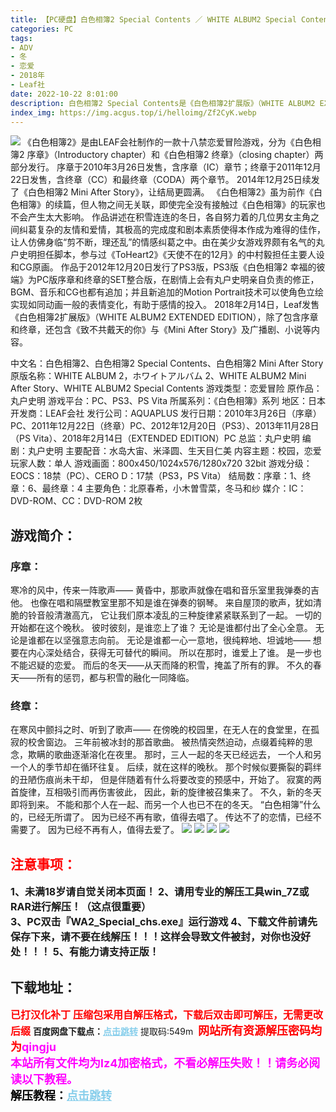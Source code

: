 ```yaml
---
title: 【PC硬盘】白色相簿2 Special Contents ／ WHITE ALBUM2 Special Contents
categories: PC
tags:
- ADV
- 冬
- 恋爱
- 2018年
- Leaf社
date: 2022-10-22 8:01:00
description: 白色相簿2 Special Contents是《白色相簿2扩展版》（WHITE ALBUM2 EXTENDED EDITION），除了包含序章和终章，还包含《致不共戴天的你》与《Mini After Story》及广播剧、小说等内容。
index_img: https://img.acgus.top/i/helloimg/Zf2CyK.webp
---
```

![](https://img.acgus.top/i/helloimg/Zf2CyK.webp)
《白色相簿2》是由LEAF会社制作的一款十八禁恋爱冒险游戏，分为《白色相簿2 序章》（Introductory chapter）和《白色相簿2 终章》（closing chapter）两部分发行。
序章于2010年3月26日发售，含序章（IC）章节；终章于2011年12月22日发售，含终章（CC）和最终章（CODA）两个章节。
2014年12月25日续发了《白色相簿2 Mini After Story》，让结局更圆满。
《白色相簿2》虽为前作《白色相簿》的续篇，但人物之间无关联，即使完全没有接触过《白色相簿》的玩家也不会产生太大影响。
作品讲述在积雪连连的冬日，各自努力着的几位男女主角之间纠葛复杂的友情和爱情，其极高的完成度和剧本素质使得本作成为难得的佳作，让人仿佛身临“剪不断，理还乱”的情感纠葛之中。由在美少女游戏界颇有名气的丸户史明担任脚本，参与过《ToHeart2》《天使不在的12月》的中村毅担任主要人设和CG原画。
作品于2012年12月20日发行了PS3版，PS3版《白色相簿2 幸福的彼端》为PC版序章和终章的SET整合版，在剧情上会有丸户史明亲自负责的修正，BGM、音乐和CG也都有追加；并且新追加的Motion Portrait技术可以使角色立绘实现如同动画一般的表情变化，有助于感情的投入。
2018年2月14日，Leaf发售《白色相簿2扩展版》（WHITE ALBUM2 EXTENDED EDITION），除了包含序章和终章，还包含《致不共戴天的你》与《Mini After Story》及广播剧、小说等内容。

中文名：白色相簿2、白色相簿2 Special Contents、白色相簿2 Mini After Story
原版名称：WHITE ALBUM 2，ホワイトアルバム 2、WHITE ALBUM2 Mini After Story、WHITE ALBUM2 Special Contents
游戏类型：恋爱冒险
原作品：丸户史明
游戏平台：PC、PS3、PS Vita
所属系列：《白色相簿》系列
地区：日本
开发商：LEAF会社
发行公司：AQUAPLUS
发行日期：2010年3月26日（序章）PC、2011年12月22日（终章）PC、2012年12月20日（PS3）、2013年11月28日（PS Vita）、2018年2月14日（EXTENDED EDITION）PC
总监：丸户史明
编剧：丸户史明
主要配音：水岛大宙、米泽圆、生天目仁美
内容主题：校园，恋爱
玩家人数：单人
游戏画面：800x450/1024x576/1280x720 32bit
游戏分级：EOCS：18禁（PC）、CERO D：17禁（PS3，PS Vita）
结局数：序章：1、终章：6、最终章：4
主要角色：北原春希，小木曽雪菜，冬马和纱
媒介：IC：DVD-ROM、CC：DVD-ROM 2枚

## 游戏简介：
### **序章：**
寒冷的风中，传来一阵歌声——
黄昏中，那歌声就像在唱和音乐室里我弹奏的吉他。
也像在唱和隔壁教室里那不知是谁在弹奏的钢琴。
来自屋顶的歌声，犹如清脆的铃音般清澈高亢，
它让我们原本凌乱的三种旋律紧紧联系到了一起。
一切的开始都在这个晚秋。
彼时彼刻，是谁恋上了谁？
无论是谁都付出了全心全意。
无论是谁都在以坚强意志向前。
无论是谁都一心一意地，很纯粹地、坦诚地——
想要在内心深处结合，获得无可替代的瞬间。
所以在那时，谁爱上了谁。
是一步也不能迟疑的恋爱。
而后的冬天——从天而降的积雪，掩盖了所有的罪。
不久的春天——所有的惩罚，都与积雪的融化一同降临。

### **终章：**
在寒风中颤抖之时、听到了歌声——
在傍晚的校园里，在无人在的食堂里，在孤寂的校舍窗边。
三年前被冰封的那首歌曲。
被热情突然迫动，点缀着纯粹的思念，欺瞒的歌曲逐渐溶化在夜里。
那时，三人一起的冬天已经远去，
一个人和另一个人的季节却在循环往复。
后续，就在这样的晚秋。
那个时候似要撕裂的羁绊的丑陋伤痕尚未干却，
但是伴随着有什么将要改变的预感中，开始了。
寂寞的两首旋律，互相吸引而再伤害彼此，
因此，新的旋律被召集来了。
不久，新的冬天即将到来。
不能和那个人在一起、而另一个人也已不在的冬天。
“白色相簿”什么的，已经无所谓了。
因为已经不再有歌，值得去唱了。
传达不了的恋情，已经不需要了。
因为已经不再有人，值得去爱了。
![](https://img.acgus.top/i/helloimg/Zf2Bp1.webp)
![](https://img.acgus.top/i/helloimg/ZfMyZr.webp)
![](https://img.acgus.top/i/helloimg/Zf25ST.webp)
![](https://img.acgus.top/i/helloimg/Zf2Rmb.webp)






## <font color=#FF0000 >注意事项：</font>
<font size=3><b>1、未满18岁请自觉关闭本页面！
2、请用专业的解压工具win_7Z或RAR进行解压！（这点很重要）  
3、PC双击『WA2_Special_chs.exe』运行游戏
4、下载文件前请先保存下来，请不要在线解压！！！这样会导致文件被封，对你也没好处！！！
5、有能力请支持正版！</b></font>

## 下载地址：
<font color=#FF0000 size=3>**已打汉化补丁**</font>
<font color=#FF0000 size=3>**压缩包采用自解压格式，下载后双击即可解压，无需更改后缀**</font>
<b>百度网盘下载点：</b><a href="https://pan.baidu.com/s/1P3YgN7qMFX5t_Pumj_P2iA?pwd=549m" style="color: #87CEEB;"><b>点击跳转</b></a> 提取码:549m
<a style="padding: 0" href="https://post.qingju.org/AD/"><img style="max-width:100%" src="https://img.acgus.top/i/2024/07/478f689b8021d8d499ab43d21acf137a.gif" alt=""></a>
<b><font color=#FF0000 size=4>网站所有资源解压密码均为</b></font><b><font color=#FF00FF size=4>qingju</font><font color=#FF0000 ></font></b><br><b><font color=#FF00FF size=4>本站所有文件均为lz4加密格式，不看必解压失败！！请务必阅读以下教程。</b></font><br><b><font color=#000 size=4>解压教程：</b><a href="https://post.qingju.org/tutorial/000/" style="color: #87CEEB;"><b>点击跳转</b></a>